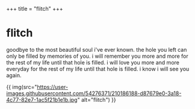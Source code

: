 +++
title = "flitch"
+++

# flitch

goodbye to the most beautiful soul i've ever known. the hole you left can only be filled by memories of you. i will remember you more and more for the rest of my life until that hole is filled. i will love you more and more everyday for the rest of my life until that hole is filled. i know i will see you again.

{{ img(src="https://user-images.githubusercontent.com/54276371/210186188-d87679e0-3a18-4c77-82e7-1ac5f21b1e1b.jpg" alt="flitch") }}
